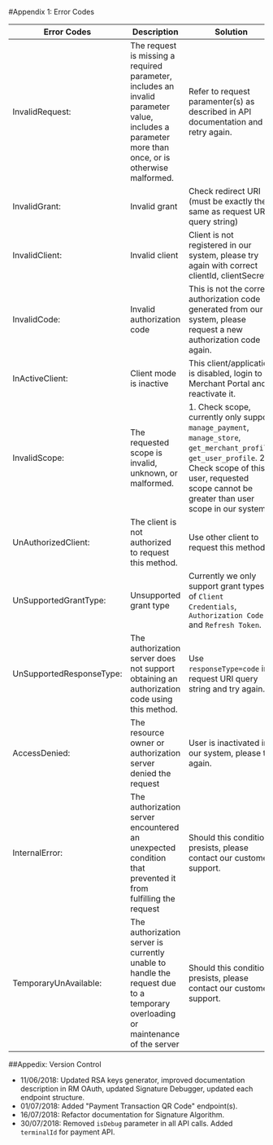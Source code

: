 #Appendix 1: Error Codes

| Error Codes | Description | Solution |
| --- | --- | --- | 
| InvalidRequest:      |    The request is missing a required parameter, includes an invalid parameter value, includes a parameter more than once, or is otherwise malformed. | Refer to request paramenter(s) as described in API documentation and retry again. |
| InvalidGrant:        |    Invalid grant | Check redirect URI (must be exactly the same as request URI query string) |
| InvalidClient:       |    Invalid client | Client is not registered in our system, please try again with correct clientId, clientSecret. | 
| InvalidCode:        |     Invalid authorization code | This is not the correct authorization code generated from our system, please request a new authorization code again. |
| InActiveClient:       |   Client mode is inactive | This client/application is disabled, login to Merchant Portal and reactivate it. |
| InvalidScope:       |     The requested scope is invalid, unknown, or malformed. | 1. Check scope, currently only support `manage_payment`, `manage_store`, `get_merchant_profile`, `get_user_profile`. 2. Check scope of this user, requested scope cannot be greater than user scope in our system. |
| UnAuthorizedClient:   |   The client is not authorized to request this method. | Use other client to request this method. |
| UnSupportedGrantType:  |  Unsupported grant type | Currently we only support grant types of `Client Credentials`, `Authorization Code` and `Refresh Token`. |
| UnSupportedResponseType: | The authorization server does not support obtaining an authorization code using this method.  | Use `responseType=code` in request URI query string and try again. |
| AccessDenied:      |      The resource owner or authorization server denied the request | User is inactivated in our system, please try again. |
| InternalError:     |      The authorization server encountered an unexpected condition that prevented it from fulfilling the request | Should this condition presists, please contact our customer support. |
| TemporaryUnAvailable:  |  The authorization server is currently unable to handle the request due to a temporary overloading or maintenance of the server | Should this condition presists, please contact our customer support. |

##Appedix: Version Control

- 11/06/2018: Updated RSA keys generator, improved documentation description in RM OAuth, updated Signature Debugger, updated each endpoint structure.
- 01/07/2018: Added "Payment Transaction QR Code" endpoint(s).
- 16/07/2018: Refactor documentation for Signature Algorithm.
- 30/07/2018: Removed `isDebug` parameter in all API calls. Added `terminalId` for payment API.
